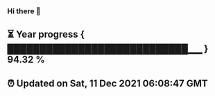 ### Hi there 👋
⏳ Year progress { ████████████████████████████▁▁ } 94.32 %
---
⏰ Updated on Sat, 11 Dec 2021 06:08:47 GMT
---

